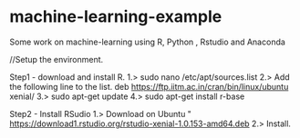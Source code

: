 # machine-learning-example
Some work on machine-learning using R, Python , Rstudio and Anaconda

//Setup the environment.

Step1 - download and install R. 
1.> sudo nano /etc/apt/sources.list
2.> Add the following line to the list. 
	deb https://ftp.iitm.ac.in/cran/bin/linux/ubuntu xenial/
3.> sudo apt-get update
4.> sudo apt-get install r-base

Step2 - Install RSudio
1.> Download on Ubuntu " https://download1.rstudio.org/rstudio-xenial-1.0.153-amd64.deb
2.> Install.

